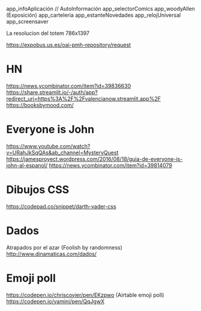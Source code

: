 app_infoAplicación // AutoInformación
app_selectorComics
app_woodyAllen (Exposición)
app_carteleria
app_estanteNovedades
app_relojUniversal
app_screensaver


La resolucion del totem 786x1397

https://expobus.us.es/oai-pmh-repository/request




# HN
https://news.ycombinator.com/item?id=39836630
https://share.streamlit.io/-/auth/app?redirect_uri=https%3A%2F%2Fvalencianow.streamlit.app%2F
https://booksbymood.com/

# Everyone is John
https://www.youtube.com/watch?v=URahJkSqQAs&ab_channel=MysteryQuest
https://jamesproyect.wordpress.com/2016/08/18/guia-de-everyone-is-john-al-espanol/
https://news.ycombinator.com/item?id=39814079


# Dibujos CSS
https://codepad.co/snippet/darth-vader-css

# Dados
Atrapados por el azar (Foolish by randomness)
http://www.dinamaticas.com/dados/


# Emoji poll
https://codepen.io/chriscoyier/pen/EKzpwo (Airtable emoji poll)
https://codepen.io/yamini/pen/QqJgwX


